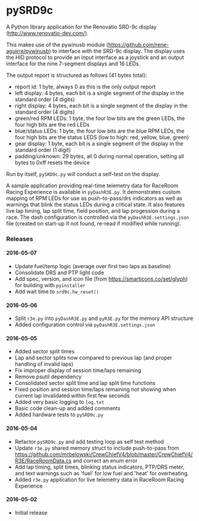# pySRD9c

A Python library application for the Renovatio SRD-9c display (http://www.renovatio-dev.com/).

This makes use of the pywinusb module (https://github.com/rene-aguirre/pywinusb) to interface with the SRD-9c display. The display uses the HID protocol to provide an input interface as a joystick and an output interface for the nine 7-segment displays and 16 LEDs. 

The output report is structured as follows (41 bytes total):

* report id: 1 byte, always 0 as this is the only output report
* left display: 4 bytes, each bit is a single segment of the display in the standard order (4 digits)
* right display: 4 bytes, each bit is a single segment of the display in the standard order (4 digits)
* green/red RPM LEDs: 1 byte, the four low bits are the green LEDs, the four high bits are the red LEDs
* blue/status LEDs: 1 byte, the four low bits are the blue RPM LEDs, the four high bits are the status LEDS (low to high: red, yellow, blue, green)
* gear display: 1 byte, each bit is a single segment of the display in the standard order (1 digit)
* padding/unknown: 29 bytes, all 0 during normal operation, setting all bytes to 0xff resets the device

Run by itself, `pySRD9c.py` will conduct a self-test on the display.

A sample application providing real-time telemetry data for RaceRoom Racing Experience is available in `pyDashR3E.py`.
It demonstrates custom mapping of RPM LEDs for use as push-to-pass/drs indicators as well as warnings that blink the status LEDs during a critical state.
It also features live lap timing, lap split time, field position, and lap progession during a race.
The dash configuration is controlled via the `pyDashR3E.settings.json` file (created on start-up if not found, re-read if modified while running).

### Releases
#### 2016-05-07

* Update fuel/temp logic (average over first two laps as baseline)
* Consolidate DRS and PTP light code
* Add spec, version, and icon file (from https://smarticons.co/set/glyph) for building with `pyinstaller`
* Add wait time to `srd9c.hw_reset()`

#### 2016-05-06

* Split `r3e.py` into `pyDashR3E.py` and `pyR3E.py` for the memory API structure
* Added configuration control via `pyDashR3E.settings.json`

#### 2016-05-05

* Added sector split times
* Lap and sector splits now compared to previous lap (and proper handling of invalid laps)
* Fix improper display of session time/laps remaining
* Remove psutil dependency
* Consolidated sector split time and lap split time functions
* Fixed position and session time/laps remaining not showing when current lap invalidated within first few seconds
* Added very basic logging to `log.txt`
* Basic code clean-up and added comments
* Added hardware tests to `pySRD9c.py`

#### 2016-05-04

* Refactor `pySRD9c.py` and add testing loop as self test method
* Update `r3e.py` shared memory struct to include push-to-pass from https://github.com/mrbelowski/CrewChiefV4/blob/master/CrewChiefV4/R3E/RaceRoomData.cs and correct an enum error
* Add lap timing, split times, blinking status indicators, PTP/DRS meter, and text warnings such as 'fuel' for low fuel and 'heat' for overheating.
* Added `r3e.py` application for live telemetry data in RaceRoom Racing Experience

#### 2016-05-02

* Initial release
